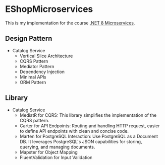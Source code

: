 # EShopMicroservices

This is my implementation for the course [.NET 8 Microservices](https://www.udemy.com/course/microservices-architecture-and-implementation-on-dotnet).

## Design Pattern
- Catalog Service
  - Vertical Slice Architecture
  - CQRS Pattern
  - Mediator Pattern
  - Dependency Injection
  - Minimal APIs
  - ORM Pattern
## Library
- Catalog Service
  - MediatR for CQRS: This library simplifies the implementation of the CQRS pattern.
  - Carter for API Endpoints: Routing and handling HTTP request, easier to define API endpoints with clean and concise code.
  - Marten for PostgreSQL Interaction: Use PostgreSQL as a Document DB. It leverages PostgreSQL's JSON capabilities for storing, querying, and managing documents.
  - Mapster for Object Mapping
  - FluentValidation for Input Validation
